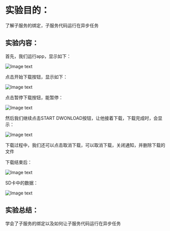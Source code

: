 # 实验目的：
了解子服务的绑定，子服务代码运行在异步任务

## 实验内容：
首先，我们运行app，显示如下：

![Image text](https://github.com/JhbCirno/2018118113_Android/blob/master/service/app/src/main/res/drawable/s1.PNG)

点击开始下载按钮，显示如下：

![Image text](hhttps://github.com/JhbCirno/2018118113_Android/blob/master/service/app/src/main/res/s5/s1.PNG)

点击暂停下载按钮，能暂停：

![Image text](https://github.com/JhbCirno/2018118113_Android/blob/master/service/app/src/main/res/s5/%E6%9A%82%E5%81%9C.PNG)

然后我们继续点击START DWONLOAD按钮，让他接着下载，下载完成时，会显示：

![Image text](https://github.com/JhbCirno/2018118113_Android/blob/master/service/app/src/main/res/s5/s4.PNG)

下载过程中，我们还可以点击取消下载，可以取消下载，关闭通知，并删除下载的文件

下载结束后：

![Image text](https://github.com/JhbCirno/2018118113_Android/blob/master/service/app/src/main/res/s5/s4.PNG)

SD卡中的数据：

![Image text](https://github.com/JhbCirno/2018118113_Android/blob/master/service/app/src/main/res/s5/s3.PNG)


## 实验总结：

学会了子服务的绑定以及如何让子服务代码运行在异步任务
